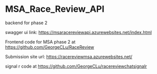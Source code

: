# MSA_Race_Review_API
backend for phase 2

swagger ui link:
https://msaracereviewapi.azurewebsites.net/index.html

Frontend code for MSA phase 2 at https://github.com/GeorgeCLu/RaceReview

Submission site url: https://racereviewmsa.azurewebsites.net/

signal r code at https://github.com/GeorgeCLu/racereviewchatsignalr
